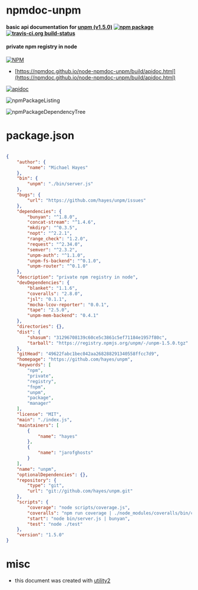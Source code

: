# npmdoc-unpm

#### basic api documentation for  [unpm (v1.5.0)](https://github.com/hayes/unpm)  [![npm package](https://img.shields.io/npm/v/npmdoc-unpm.svg?style=flat-square)](https://www.npmjs.org/package/npmdoc-unpm) [![travis-ci.org build-status](https://api.travis-ci.org/npmdoc/node-npmdoc-unpm.svg)](https://travis-ci.org/npmdoc/node-npmdoc-unpm)

#### private npm registry in node

[![NPM](https://nodei.co/npm/unpm.png?downloads=true&downloadRank=true&stars=true)](https://www.npmjs.com/package/unpm)

- [https://npmdoc.github.io/node-npmdoc-unpm/build/apidoc.html](https://npmdoc.github.io/node-npmdoc-unpm/build/apidoc.html)

[![apidoc](https://npmdoc.github.io/node-npmdoc-unpm/build/screenCapture.buildCi.browser.%252Ftmp%252Fbuild%252Fapidoc.html.png)](https://npmdoc.github.io/node-npmdoc-unpm/build/apidoc.html)

![npmPackageListing](https://npmdoc.github.io/node-npmdoc-unpm/build/screenCapture.npmPackageListing.svg)

![npmPackageDependencyTree](https://npmdoc.github.io/node-npmdoc-unpm/build/screenCapture.npmPackageDependencyTree.svg)



# package.json

```json

{
    "author": {
        "name": "Michael Hayes"
    },
    "bin": {
        "unpm": "./bin/server.js"
    },
    "bugs": {
        "url": "https://github.com/hayes/unpm/issues"
    },
    "dependencies": {
        "bunyan": "^1.8.0",
        "concat-stream": "^1.4.6",
        "mkdirp": "^0.3.5",
        "nopt": "^2.2.1",
        "range_check": "1.2.0",
        "request": "^2.34.0",
        "semver": "^2.3.2",
        "unpm-auth": "^1.1.0",
        "unpm-fs-backend": "^0.1.0",
        "unpm-router": "^0.1.0"
    },
    "description": "private npm registry in node",
    "devDependencies": {
        "blanket": "1.1.6",
        "coveralls": "2.8.0",
        "jsl": "0.1.1",
        "mocha-lcov-reporter": "0.0.1",
        "tape": "2.5.0",
        "unpm-mem-backend": "0.4.1"
    },
    "directories": {},
    "dist": {
        "shasum": "31296708139c60ce5c3861c5ef71184e1957f80c",
        "tarball": "https://registry.npmjs.org/unpm/-/unpm-1.5.0.tgz"
    },
    "gitHead": "49622fabc1bec042aa268288291340558ffcc7d9",
    "homepage": "https://github.com/hayes/unpm",
    "keywords": [
        "npm",
        "private",
        "registry",
        "fnpm",
        "unpm",
        "package",
        "manager"
    ],
    "license": "MIT",
    "main": "./index.js",
    "maintainers": [
        {
            "name": "hayes"
        },
        {
            "name": "jarofghosts"
        }
    ],
    "name": "unpm",
    "optionalDependencies": {},
    "repository": {
        "type": "git",
        "url": "git://github.com/hayes/unpm.git"
    },
    "scripts": {
        "coverage": "node scripts/coverage.js",
        "coveralls": "npm run coverage | ./node_modules/coveralls/bin/coveralls.js",
        "start": "node bin/server.js | bunyan",
        "test": "node ./test"
    },
    "version": "1.5.0"
}
```



# misc
- this document was created with [utility2](https://github.com/kaizhu256/node-utility2)
